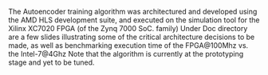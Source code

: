 The Autoencoder training algorithm was architectured and developed using the AMD HLS development suite, and executed on the simulation tool for the Xilinx XC7020 FPGA (of the Zynq 7000 SoC. family)
Under Doc directory are a few slides illustrating some of the critical architecture decisions to be made, as well as benchmarking execution time of the 
FPGA@100Mhz vs. the Intel-7@4Ghz
Note that the algorithm is currently at the prototyping stage and yet to be tuned.




